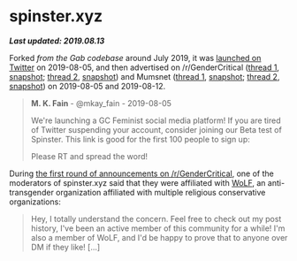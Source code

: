 # spinster.xyz
***Last updated: 2019.08.13***

Forked *from the Gab codebase* around July 2019, it was [launched on Twitter][twitter] on 2019-08-05, and then advertised on /r/GenderCritical ([thread 1][reddit-1], [snapshot][reddit-1-arc]; [thread 2][reddit-2], [snapshot][reddit-2-arc]) and Mumsnet ([thread 1][mumsnet-1], [snapshot][mumsnet-1-arc]; [thread 2][mumsnet-2], [snapshot][mumsnet-2-arc]) on 2019-08-05 and 2019-08-12.

> **M. K. Fain** - @mkay_fain - 2019-08-05
>
> We're launching a GC Feminist social media platform! If you are tired of Twitter suspending your account, consider joining our Beta test of Spinster. This link is good for the first 100 people to sign up:
>
> Please RT and spread the word!

During [the first round of announcements on /r/GenderCritical][reddit-1], one of the moderators of spinster.xyz said that they were affiliated with [WoLF][wolf-wiki], an anti-transgender organization affiliated with multiple religious conservative organizations:

> Hey, I totally understand the concern. Feel free to check out my post history, I've been an active member of this community for a while! I'm also a member of WoLF, and I'd be happy to prove that to anyone over DM if they like! [...]

[twitter]: https://twitter.com/mkay_fain/status/1158367235083296769
[reddit-1]: https://old.reddit.com/r/GenderCritical/comments/cmaub2/were_launching_a_gc_feminist_social_media/
[reddit-1-arc]: https://archive.fo/QWcUj
[reddit-2]: https://old.reddit.com/r/GenderCritical/comments/cpcox3/spinster_a_federated_social_media_platform_that/
[reddit-2-arc]: https://archive.fo/XzfNJ
[mumsnet-1]: https://www.mumsnet.com/Talk/womens_rights/3659981-GC-feminist-forum-launched
[mumsnet-1-arc]: https://archive.fo/s2Lkv
[mumsnet-2]: https://www.mumsnet.com/Talk/womens_rights/3663641-Spinster-xyz
[mumsnet-2-arc]: https://archive.fo/pILyB
[wolf-wiki]: https://en.wikipedia.org/wiki/Women's_Liberation_Front
